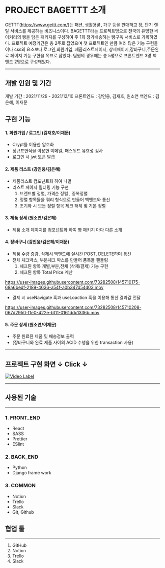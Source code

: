 # PROJECT BAGETTT 소개
GETTT(https://www.gettt.com/)는 패션, 생활용품, 가구 등을 판매하고 장, 단기 렌탈 서비스를 제공하는 비즈니스이다. BAGETTT라는 프로젝트명으로 전국의 유명한 베이커리의 빵을 담은 패키지를 구성하여 주 1회 정기배송하는 빵구독 서비스로 기획하였다. 프로젝트 예정기간은 총 2주로 잡았으며 첫 프로젝트인 만큼 여러 많은 기능 구현들이나 css의 요소보다 로그인,회원가입, 제품리스트페이지, 상세페이지,장바구니,주문완료 페이지 기능 구현을 목표로 잡았다. 팀원의 경우에는 총 5명으로 프론트엔드 3명 백엔드 2명으로 구성돼있다.

---

## 개발 인원 및 기간
개발 기간 : 2021/11/29 - 2021/12/10
프론트엔드 : 강인웅, 김재호, 원소연
백엔드 : 김은혜, 이재문

## 구현 기능
#### 1. 회원가입 / 로그인 (김재호/이재문)
- Crypt를 이용한 암호화
- 정규표현식을 이용한 이메일, 패스워드 유효성 검사
- 로그인 시 jwt 토큰 발급


#### 2. 제품 리스트 (강인웅/김은혜)
- 제품리스트 컴포넌트화 하여 나열
- 리스트 페이지 필터링 기능 구현
  1. 브랜드별 정렬, 가격순 정렬 , 중복정렬
  2. 정렬 항목들을 쿼리 형식으로 만들어 백엔드와 통신
  3. 초기화 시 모든 정렬 항목 체크 해제 및 기본 정렬


#### 3. 제품 상세 (원소연/김은혜)
- 제품 소개 페이지를 컴포넌트화 하여 빵 패키지 마다 다른 소개


#### 4. 장바구니 (강인웅/김은혜/이재문)
- 제품 수량 증감, 삭제시 백엔드에 실시간 POST, DELETE하며 통신
- 전체 체크박스, 부분체크 박스를 만들어 품목들 핸들링
  1. 체크된 항목 개별,부분,전체 (삭제/결제) 기능 구현
  2. 체크된 항목 Total Price 계산

https://user-images.githubusercontent.com/73282508/145710175-68a6bedf-2189-4636-a54f-a0b347d54d03.mov

- 결제 시 useNavigate 훅과 useLoaction 훅을 이용해 통신 결과값 전달


https://user-images.githubusercontent.com/73282508/145710208-067d2950-f1e0-422e-b111-0161ddc1336b.mov




#### 5. 주문 상세 (원소연/이재문)
- 주문 완료된 제품 및 배송정보 출력
- (장바구니와 완료 제품 사이의 ACID 수행을 위한 transaction 사용)
--- 

## 프로젝트 구현 화면 ↓ Click ↓
[![Video Label](https://img.youtube.com/vi/1S_MNySYXB8/0.jpg)](https://youtu.be/1S_MNySYXB8)

---
## 사용된 기술
---
### 1. FRONT_END
- React
- SASS
- Prettier
- ESlint

### 2. BACK_END
- Python
- Django frame work

### 3. COMMON
- Notion
- Trello
- Slack
- Git, Github

## 협업 툴
---
1. GitHub
2. Notion
3. Trello
4. Slack


